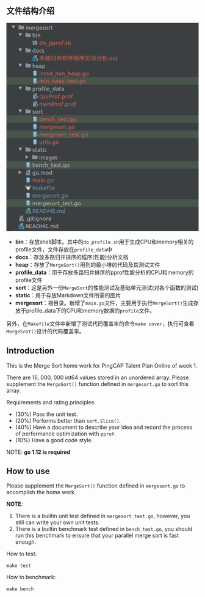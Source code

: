 ## 文件结构介绍

![dir_structure](static/images/dir_structure.png)

- **bin**：存放shell脚本。其中的`do_profile.sh`用于生成CPU和memory相关的profile文件，文件存放在`profile_data`中
- **docs**：存放多路归并排序的程序(性能)分析文档
- **heap**：存放了`MergeSort()`用到的最小堆的代码及其测试文件
- **profile_data**：用于存放多路归并排序的pprof性能分析的CPU和memory的profile文件
- **sort**：这是另外一份`MergeSort`的性能测试及基础单元测试(对各个函数的测试)
- **static**：用于存放Markdown文件所需的图片
- **mergesort**：根目录。新增了`main.go`文件，主要用于执行`MergeSort()`生成存放于profile_data下的CPU和memory数据的`profile`文件。
  
另外，在`Makefile`文件中新增了测试代码覆盖率的命令`make cover`，执行可查看`MergeSrot()`设计的代码覆盖率。

## Introduction

This is the Merge Sort home work for PingCAP Talent Plan Online of week 1.

There are 16, 000, 000 int64 values stored in an unordered array. Please
supplement the `MergeSort()` function defined in `mergesort.go` to sort this
array.

Requirements and rating principles:
* (30%) Pass the unit test.
* (20%) Performs better than `sort.Slice()`.
* (40%) Have a document to describe your idea and record the process of performance optimization with `pprof`.
* (10%) Have a good code style.

NOTE: **go 1.12 is required**

## How to use

Please supplement the `MergeSort()` function defined in `mergesort.go` to accomplish
the home work.

**NOTE**:
1. There is a builtin unit test defined in `mergesort_test.go`, however, you still
   can write your own unit tests.
2. There is a builtin benchmark test defined in `bench_test.go`, you should run
   this benchmark to ensure that your parallel merge sort is fast enough.


How to test:
```
make test
```

How to benchmark:
```
make bench
```
